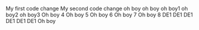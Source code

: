 My first code change
My second code change
oh boy
oh boy
oh boy1
oh boy2
oh boy3
Oh boy 4
Oh boy 5
Oh boy 6
Oh boy 7
Oh boy 8
DE1
DE1
DE1
DE1
DE1
DE1
Oh boy
